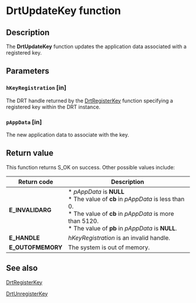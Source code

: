 # DrtUpdateKey function

## Description

The **DrtUpdateKey** function updates the application data associated with a registered key.

## Parameters

### `hKeyRegistration` [in]

The DRT handle returned by the [DrtRegisterKey](https://learn.microsoft.com/windows/desktop/api/drt/nf-drt-drtregisterkey) function specifying a registered key within the DRT instance.

### `pAppData` [in]

The new application data to associate with the key.

## Return value

This function returns S_OK on success. Other possible values include:

| Return code | Description |
| --- | --- |
| **E_INVALIDARG** | * *pAppData* is **NULL**<br>* The value of **cb** in *pAppData* is less than 0.<br>* The value of **cb** in *pAppData* is more than 5120.<br>* The value of **pb** in *pAppData* is **NULL**. |
| **E_HANDLE** | *hKeyRegistration* is an invalid handle. |
| **E_OUTOFMEMORY** | The system is out of memory. |

## See also

[DrtRegisterKey](https://learn.microsoft.com/windows/desktop/api/drt/nf-drt-drtregisterkey)

[DrtUnregisterKey](https://learn.microsoft.com/windows/desktop/api/drt/nf-drt-drtunregisterkey)